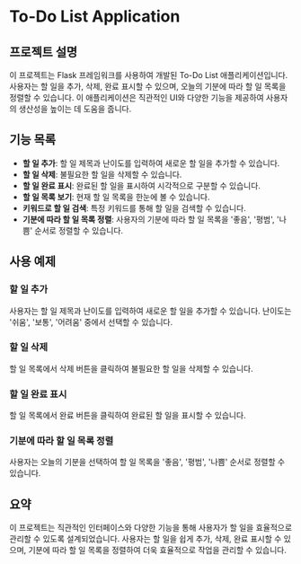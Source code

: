 # To-Do List Application

## 프로젝트 설명
이 프로젝트는 Flask 프레임워크를 사용하여 개발된 To-Do List 애플리케이션입니다. 사용자는 할 일을 추가, 삭제, 완료 표시할 수 있으며, 오늘의 기분에 따라 할 일 목록을 정렬할 수 있습니다. 이 애플리케이션은 직관적인 UI와 다양한 기능을 제공하여 사용자의 생산성을 높이는 데 도움을 줍니다.

## 기능 목록
- **할 일 추가**: 할 일 제목과 난이도를 입력하여 새로운 할 일을 추가할 수 있습니다.
- **할 일 삭제**: 불필요한 할 일을 삭제할 수 있습니다.
- **할 일 완료 표시**: 완료된 할 일을 표시하여 시각적으로 구분할 수 있습니다.
- **할 일 목록 보기**: 현재 할 일 목록을 한눈에 볼 수 있습니다.
- **키워드로 할 일 검색**: 특정 키워드를 통해 할 일을 검색할 수 있습니다.
- **기분에 따라 할 일 목록 정렬**: 사용자의 기분에 따라 할 일 목록을 '좋음', '평범', '나쁨' 순서로 정렬할 수 있습니다.

## 사용 예제
### 할 일 추가
사용자는 할 일 제목과 난이도를 입력하여 새로운 할 일을 추가할 수 있습니다. 난이도는 '쉬움', '보통', '어려움' 중에서 선택할 수 있습니다.

### 할 일 삭제
할 일 목록에서 삭제 버튼을 클릭하여 불필요한 할 일을 삭제할 수 있습니다.

### 할 일 완료 표시
할 일 목록에서 완료 버튼을 클릭하여 완료된 할 일을 표시할 수 있습니다.

### 기분에 따라 할 일 목록 정렬
사용자는 오늘의 기분을 선택하여 할 일 목록을 '좋음', '평범', '나쁨' 순서로 정렬할 수 있습니다.

## 요약
이 프로젝트는 직관적인 인터페이스와 다양한 기능을 통해 사용자가 할 일을 효율적으로 관리할 수 있도록 설계되었습니다. 사용자는 할 일을 쉽게 추가, 삭제, 완료 표시할 수 있으며, 기분에 따라 할 일 목록을 정렬하여 더욱 효율적으로 작업을 관리할 수 있습니다.